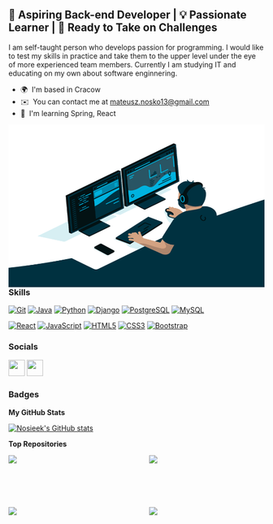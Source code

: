 🌟 Aspiring Back-end Developer | 💡 Passionate Learner | 🚀 Ready to Take on Challenges
---------------------------------------------------------------------------------------
<p/>

I am self-taught person who develops passion for programming. I would like to test my skills in practice and take them to the upper level under the eye of more experienced team members. Currently I am studying IT and educating on my own about software enginnering.

* 🌍  I'm based in Cracow
* ✉️  You can contact me at [mateusz.nosko13@gmail.com](mailto:mateusz.nosko13@gmail.com)
* 🧠  I'm learning Spring, React

 <img align="right" alt="GIF" src="https://github.com/Nosieek/Nosieek/blob/main/coder.gif" width="550" height="320" />

### Skills


<p align="left">
<a href="https://git-scm.com/" target="_blank" rel="noreferrer"><img src="https://raw.githubusercontent.com/danielcranney/readme-generator/main/public/icons/skills/git-colored.svg" width="36" height="36" alt="Git" /></a>
<a href="https://www.oracle.com/java/" target="_blank" rel="noreferrer"><img src="https://raw.githubusercontent.com/danielcranney/readme-generator/main/public/icons/skills/java-colored.svg" width="36" height="36" alt="Java" /></a>
<a href="https://www.python.org/" target="_blank" rel="noreferrer"><img src="https://raw.githubusercontent.com/danielcranney/readme-generator/main/public/icons/skills/python-colored.svg" width="36" height="36" alt="Python" /></a>
<a href="https://www.djangoproject.com/" target="_blank" rel="noreferrer"><img src="https://raw.githubusercontent.com/danielcranney/readme-generator/main/public/icons/skills/django-colored.svg" width="36" height="36" alt="Django" /></a>
<a href="https://www.postgresql.org/" target="_blank" rel="noreferrer"><img src="https://raw.githubusercontent.com/danielcranney/readme-generator/main/public/icons/skills/postgresql-colored.svg" width="36" height="36" alt="PostgreSQL" /></a>
<a href="https://www.mysql.com/" target="_blank" rel="noreferrer"><img src="https://raw.githubusercontent.com/danielcranney/readme-generator/main/public/icons/skills/mysql-colored.svg" width="36" height="36" alt="MySQL" /></a>
</p>
<a href="https://reactjs.org/" target="_blank" rel="noreferrer"><img src="https://raw.githubusercontent.com/danielcranney/readme-generator/main/public/icons/skills/react-colored.svg" width="36" height="36" alt="React" /></a>
<a href="https://developer.mozilla.org/en-US/docs/Web/JavaScript" target="_blank" rel="noreferrer"><img src="https://raw.githubusercontent.com/danielcranney/readme-generator/main/public/icons/skills/javascript-colored.svg" width="36" height="36" alt="JavaScript" /></a>
<a href="https://developer.mozilla.org/en-US/docs/Glossary/HTML5" target="_blank" rel="noreferrer"><img src="https://raw.githubusercontent.com/danielcranney/readme-generator/main/public/icons/skills/html5-colored.svg" width="36" height="36" alt="HTML5" /></a>
<a href="https://www.w3.org/TR/CSS/#css" target="_blank" rel="noreferrer"><img src="https://raw.githubusercontent.com/danielcranney/readme-generator/main/public/icons/skills/css3-colored.svg" width="36" height="36" alt="CSS3" /></a>
<a href="https://getbootstrap.com/" target="_blank" rel="noreferrer"><img src="https://raw.githubusercontent.com/danielcranney/readme-generator/main/public/icons/skills/bootstrap-colored.svg" width="36" height="36" alt="Bootstrap" /></a>


### Socials

<p align="left"> <a href="https://www.github.com/Nosieek" target="_blank" rel="noreferrer"><img src="https://raw.githubusercontent.com/danielcranney/readme-generator/main/public/icons/socials/github.svg" width="32" height="32" /></a> <a href="https://www.linkedin.com/in/mateusz-nosko/" target="_blank" rel="noreferrer"><img src="https://raw.githubusercontent.com/danielcranney/readme-generator/main/public/icons/socials/linkedin.svg" width="32" height="32" /></a></p>

### Badges

<b>My GitHub Stats</b>

<a href="http://www.github.com/Nosieek"><img src="https://github-readme-stats.vercel.app/api?username=Nosieek&show_icons=true&hide=&count_private=true&title_color=0891b2&text_color=ffffff&icon_color=ef4444&bg_color=000000&hide_border=true&show_icons=true" alt="Nosieek's GitHub stats" /></a>

<b>Top Repositories</b>

<div width="100%" align="center"><a href="https://github.com/Nosieek/Javact" align="left"><img align="left" width="45%" src="https://github-readme-stats.vercel.app/api/pin/?username=Nosieek&repo=Javact&title_color=0891b2&text_color=ffffff&icon_color=ef4444&bg_color=000000&hide_border=true&locale=en" /></a><a href="https://github.com/Nosieek/CW_Solutions_Java" align="right"><img align="right" width="45%" src="https://github-readme-stats.vercel.app/api/pin/?username=Nosieek&repo=CW_Solutions_Java&title_color=0891b2&text_color=ffffff&icon_color=ef4444&bg_color=000000&hide_border=true&locale=en" /></a></div><br/>
<br /><br /><br /><br /><br />

<div width="100%" align="center"><a href="https://github.com/Nosieek/CW_solutions_python" align="left"><img align="left" width="45%" src="https://github-readme-stats.vercel.app/api/pin/?username=Nosieek&repo=CW_solutions_python&title_color=0891b2&text_color=ffffff&icon_color=ef4444&bg_color=000000&hide_border=true&locale=en" /></a><a href="https://github.com/Nosieek/Portfolio-Django" align="right"><img align="right" width="45%" src="https://github-readme-stats.vercel.app/api/pin/?username=Nosieek&repo=Portfolio-Django&title_color=0891b2&text_color=ffffff&icon_color=ef4444&bg_color=000000&hide_border=true&locale=en" /></a></div>
